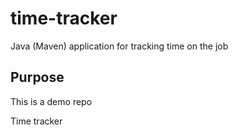 # time-tracker
Java (Maven) application for tracking time on the job

## Purpose 
This is a demo repo

Time tracker
